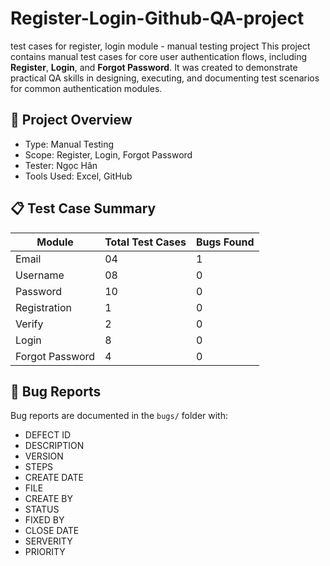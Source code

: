 # Register-Login-Github-QA-project
test cases for register, login module - manual testing project
This project contains manual test cases for core user authentication flows, including **Register**, **Login**, and **Forgot Password**. It was created to demonstrate practical QA skills in designing, executing, and documenting test scenarios for common authentication modules.
## 📌 Project Overview

- Type: Manual Testing
- Scope: Register, Login, Forgot Password
- Tester: Ngọc Hân
- Tools Used: Excel, GitHub

## 📋 Test Case Summary

| Module           | Total Test Cases | Bugs Found |
|------------------|------------------|------------|
| Email            | 04               | 1          |
| Username         | 08               | 0          |
| Password         | 10               | 0          |
| Registration     | 1                | 0          |
| Verify           | 2                | 0          |
| Login            | 8                | 0          |
| Forgot Password  | 4                | 0          |

## 🐞 Bug Reports
Bug reports are documented in the `bugs/` folder with:
- DEFECT ID
- DESCRIPTION
- VERSION
- STEPS
- CREATE DATE
- FILE
- CREATE BY
- STATUS
- FIXED BY
- CLOSE DATE
- SERVERITY
- PRIORITY

